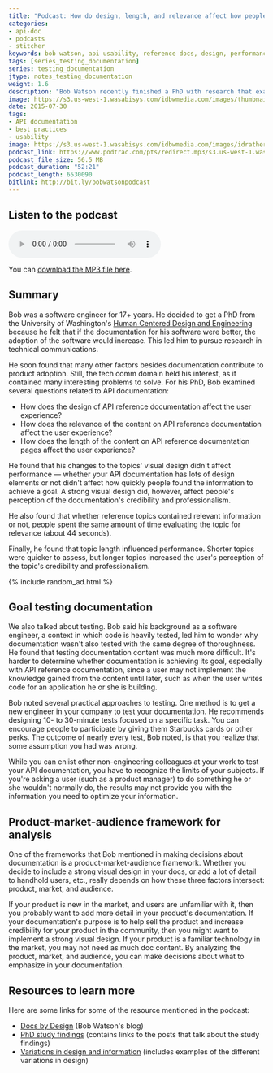 ```yaml
---
title: "Podcast: How do design, length, and relevance affect how people use API reference docs -- interview with Bob Watson"
categories:
- api-doc
- podcasts
- stitcher
keywords: bob watson, api usability, reference docs, design, performance, relevance, usability, testing, mythbusting
tags: [series_testing_documentation]
series: testing_documentation
jtype: notes_testing_documentation
weight: 1.6
description: "Bob Watson recently finished a PhD with research that examined how the design and content of API reference docs affects the user's performance. In this podcast, I talk with Bob about his findings and his other research interests, primarily around goal testing to measure documentation's effectiveness."
image: https://s3.us-west-1.wasabisys.com/idbwmedia.com/images/thumbnails/microphone.png
date: 2015-07-30
tags:
- API documentation
- best practices
- usability
image: https://s3.us-west-1.wasabisys.com/idbwmedia.com/images/idratherbewritinglogo.png
podcast_link: https://www.podtrac.com/pts/redirect.mp3/s3.us-west-1.wasabisys.com/idbwmedia.com/podcasts/bobwatson_apidocs.mp3
podcast_file_size: 56.5 MB
podcast_duration: "52:21"
podcast_length: 6530090
bitlink: http://bit.ly/bobwatsonpodcast
---
```


## Listen to the podcast

<p><audio controls="controls"><source src="https://www.podtrac.com/pts/redirect.mp3?https://s3.us-west-1.wasabisys.com/idbwmedia.com/podcasts/bobwatson_apidocs.mp3" type="audio/mpeg" /></audio></p>

You can <a href="https://www.podtrac.com/pts/redirect.mp3?https://s3.us-west-1.wasabisys.com/idbwmedia.com/podcasts/bobwatson_apidocs.mp3" alt="Bob Watson podcast on API docs">download the MP3 file here</a>.

## Summary

Bob was a software engineer for 17+ years. He decided to get a PhD from the University of Washington's [Human Centered Design and Engineering](http://www.hcde.washington.edu/) because he felt that if the documentation for his software were better, the adoption of the software would increase. This led him to pursue research in technical communications.

He soon found that many other factors besides documentation contribute to product adoption. Still, the tech comm domain held his interest, as it contained many interesting problems to solve. For his PhD, Bob examined several questions related to API documentation:

* How does the design of API reference documentation affect the user experience?
* How does the relevance of the content on API reference documentation affect the user experience?
* How does the length of the content on API reference documentation pages affect the user experience?

He found that his changes to the topics' visual design didn't affect performance — whether your API documentation has lots of design elements or not didn't affect how quickly people found the information to achieve a goal. A strong visual design did, however, affect people's perception of the documentation's credibility and professionalism.

He also found that whether reference topics contained relevant information or not, people spent the same amount of time evaluating the topic for relevance (about 44 seconds).

Finally, he found that topic length influenced performance. Shorter topics were quicker to assess, but longer topics increased the user's perception of the topic's credibility and professionalism.

{% include random_ad.html %}

## Goal testing documentation

We also talked about testing. Bob said his background as a software engineer, a context in which code is heavily tested, led him to wonder why documentation wasn't also tested with the same degree of thoroughness. He found that testing documentation content was much more difficult. It's harder to determine whether documentation is achieving its goal, especially with API reference documentation, since a user may not implement the knowledge gained from the content until later, such as when the user writes code for an application he or she is building.

Bob noted several practical approaches to testing. One method is to get a new engineer in your company to test your documentation. He recommends designing 10- to 30-minute tests focused on a specific task. You can encourage people to participate by giving them Starbucks cards or other perks. The outcome of nearly every test, Bob noted, is that you realize that some assumption you had was wrong.

While you can enlist other non-engineering colleagues at your work to test your API documentation, you have to recognize the limits of your subjects. If you're asking a user (such as a product manager) to do something he or she wouldn't normally do, the results may not provide you with the information you need to optimize your information.

## Product-market-audience framework for analysis

One of the frameworks that Bob mentioned in making decisions about documentation is a product-market-audience framework. Whether you decide to include a strong visual design in your docs, or add a lot of detail to handhold users, etc., really depends on how these three factors intersect: product, market, and audience.

If your product is new in the market, and users are unfamiliar with it, then you probably want to add more detail in your product's documentation. If your documentation's purpose is to help sell the product and increase credibility for your product in the community, then you might want to implement a strong visual design. If your product is a familiar technology in the market, you may not need as much doc content. By analyzing the product, market, and audience, you can make decisions about what to emphasize in your documentation.

## Resources to learn more

Here are some links for some of the resource mentioned in the podcast:

* [Docs by Design](http://docsbydesign.com/) (Bob Watson's blog)
* [PhD study findings](http://docsbydesign.com/category/phd-dissertation-study/) (contains links to the posts that talk about the study findings)
* [Variations in design and information](http://docsbydesign.com/2015/06/22/api-reference-topic-study-summary-results/) (includes examples of the different variations in design)

